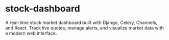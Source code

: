 # stock-dashboard
A real-time stock market dashboard built with Django, Celery, Channels, and React. Track live quotes, manage alerts, and visualize market data with a modern web interface.

